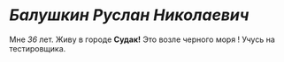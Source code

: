 # *Балушкин Руслан Николаевич*
Мне *36* лет. 
Живу в городе **Судак!** Это возле черного моря !
Учусь на тестировщика. 
